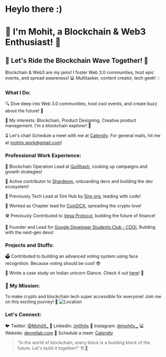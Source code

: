 # Heylo there :)

# 👋 I'm Mohit, a Blockchain & Web3 Enthusiast! 🌻

## 🔮 Let's Ride the Blockchain Wave Together! 🚀

Blockchain & Web3 are my jams! I foster Web 3.0 communities, host epic events, and spread awareness! 💻 Multitasker, content creator, tech geek! 💡

### What I Do:

🔍 Dive deep into Web 3.0 communities, host cool events, and create buzz about the future! 🌈

🔭 My interests: Blockchain, Product Designing, Creative product management. I'm a blockchain explorer! 🎒

⏳ Let's chat! Schedule a meet with me at [Calendly](https://calendly.com/mohitx/30min). For general mails, hit me at mohitx.work@gmail.com!

### Professional Work Experience:

💼 Blockchain Operation Lead at [Quillhash](https://github.com/Quillhash), cooking up campaigns and growth strategies!

💪 Active contributor to [Shardeum](https://github.com/shardeum/), onboarding devs and building the dev ecosystem!

🚀 Previously Tech Lead at 5ire Hub by [5ire-org](https://github.com/5ire-org), leading with code!

🌟 Worked as Chapter lead for [CoinDCX](https://github.com/coindcx-official), spreading the crypto love!

🛠️ Previously Contributed to [Vega Protocol](https://github.com/vegaprotocol), building the future of finance!

🚀 Founder and Lead for [Google Developer Students Club - CDGI](https://github.com/google), Building with the next-gen devs!

### Projects and Stuffs:

🗳️ Contributed to building an advanced voting system using face recognition. Because voting should be cool! 😎

📖 Wrote a case study on Indian unicorn Glance. Check it out [here](https://medium.com/@iammohitjain999/glance-at-a-glance-350d4c9ec8b5)! 🦄

### 🔐 My Mission:

To make crypto and blockchain tech super accessible for everyone! Join me on this exciting journey! 🌊
![Location](https://img.shields.io/badge/Living%20in-India-orange)

### Let's Connect:

🐦 Twitter: [@MohitX_](https://twitter.com/MohitX_)
💼 LinkedIn: [/m0hitx](https://www.linkedin.com/in/m0hitx/)
📸 Instagram: [@mohitx._](https://www.instagram.com/mohitx._/)
💻 Website: [devrellab.com](https://devrellab.com)
📅 Schedule a meet: [Calendly](https://calendly.com/mohitx/30min)

> "In the world of blockchain, every block is a building block of the future. Let's build it together!" 🏗️🌟
